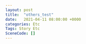 ```yaml
---
layout: post
title:  "others_test"
date:   2021-04-11 08:00:00 +0000
categories: Etc
Tags: Story Etc
SceneCode: []
---
```

